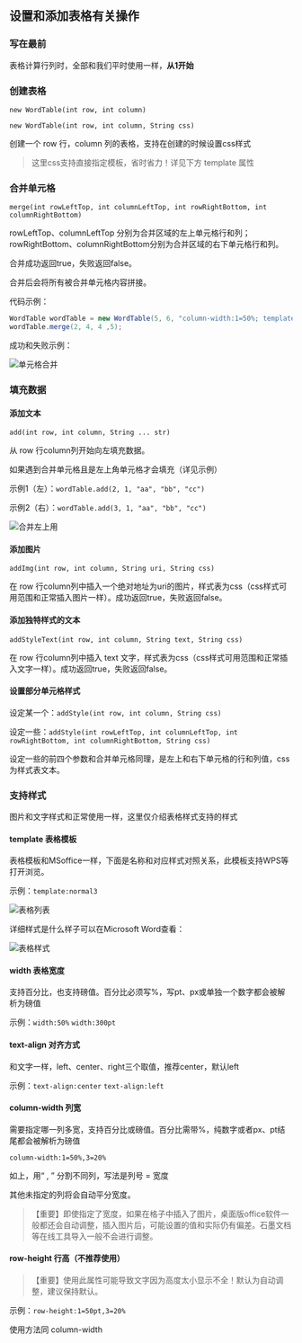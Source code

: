 ## 设置和添加表格有关操作

### 写在最前

表格计算行列时，全部和我们平时使用一样，**从1开始**



### 创建表格

`new WordTable(int row, int column)`

`new WordTable(int row, int column, String css)`

创建一个 row 行，column 列的表格，支持在创建的时候设置css样式

> 这里css支持直接指定模板，省时省力！详见下方 template 属性



### 合并单元格

`merge(int rowLeftTop, int columnLeftTop, int rowRightBottom, int columnRightBottom)`

rowLeftTop、columnLeftTop 分别为合并区域的左上单元格行和列；rowRightBottom、columnRightBottom分别为合并区域的右下单元格行和列。

合并成功返回true，失败返回false。

合并后会将所有被合并单元格内容拼接。

代码示例：

```java
WordTable wordTable = new WordTable(5, 6, "column-width:1=50%; template: normal2; width:50%");
wordTable.merge(2, 4, 4 ,5);
```

成功和失败示例：

![单元格合并](C:\Users\Administrator\Desktop\单元格合并.png)

### 填充数据

#### 添加文本

`add(int row, int column, String ... str)`

从 row 行column列开始向左填充数据。

如果遇到合并单元格且是左上角单元格才会填充（详见示例）

示例1（左）：`wordTable.add(2, 1, "aa", "bb", "cc")`

示例2（右）：`wordTable.add(3, 1, "aa", "bb", "cc")`

![合并左上用](C:\Users\Administrator\Desktop\合并左上用.png)

#### 添加图片

`addImg(int row, int column, String uri, String css)`

在 row 行column列中插入一个绝对地址为uri的图片，样式表为css（css样式可用范围和正常插入图片一样）。成功返回true，失败返回false。



#### 添加独特样式的文本

`addStyleText(int row, int column, String text, String css)`

在 row 行column列中插入 text 文字，样式表为css（css样式可用范围和正常插入文字一样）。成功返回true，失败返回false。



#### 设置部分单元格样式

设定某一个：`addStyle(int row, int column, String css)`

设定一些：`addStyle(int rowLeftTop, int columnLeftTop, int rowRightBottom, int columnRightBottom, String css)`

设定一些的前四个参数和合并单元格同理，是左上和右下单元格的行和列值，css为样式表文本。



### 支持样式

图片和文字样式和正常使用一样，这里仅介绍表格样式支持的样式

#### template 表格模板

表格模板和MSoffice一样，下面是名称和对应样式对照关系，此模板支持WPS等打开浏览。

示例：`template:normal3`

![表格列表](C:\Users\Administrator\Desktop\表格列表.png)

详细样式是什么样子可以在Microsoft Word查看：

![表格样式](C:\Users\Administrator\Desktop\表格样式.png)



#### width 表格宽度

支持百分比，也支持磅值。百分比必须写%，写pt、px或单独一个数字都会被解析为磅值

示例：`width:50%`  `width:300pt`



#### text-align 对齐方式

和文字一样，left、center、right三个取值，推荐center，默认left

示例：`text-align:center`  `text-align:left`



#### column-width 列宽

需要指定哪一列多宽，支持百分比或磅值。百分比需带%，纯数字或者px、pt结尾都会被解析为磅值

`column-width:1=50%,3=20%`  

如上，用“ , ” 分割不同列，写法是列号 = 宽度

其他未指定的列将会自动平分宽度。

> 【重要】即使指定了宽度，如果在格子中插入了图片，桌面版office软件一般都还会自动调整，插入图片后，可能设置的值和实际仍有偏差。石墨文档等在线工具导入一般不会进行调整。



#### row-height 行高（不推荐使用）

> 【重要】使用此属性可能导致文字因为高度太小显示不全！默认为自动调整，建议保持默认。

示例：`row-height:1=50pt,3=20%`

使用方法同 column-width



